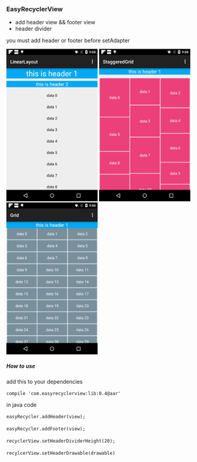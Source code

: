 ###  EasyRecyclerView

* add header view && footer view
* header divider

you must add header or footer before setAdapter 

<img src="https://github.com/6a209/EasyRecyclerView/raw/master/screenshots/1.png" alt="alt text" style="width:240px">
<img src="https://github.com/6a209/EasyRecyclerView/raw/master/screenshots/2.png" alt="alt text" style="width:240px">
<img src="https://github.com/6a209/EasyRecyclerView/raw/master/screenshots/3.png" alt="alt text" style="width:240px">


##### How to use

add this to your dependencies

```
compile 'com.easyrecyclerview:lib:0.4@aar'

```

in java code 
 
```
easyRecycler.addHeader(view);

easyRecycler.addFooter(view);

recyclerView.setHeaderDividerHeight(20);

recylcerView.setHeaderDrawable(drawable)

```
